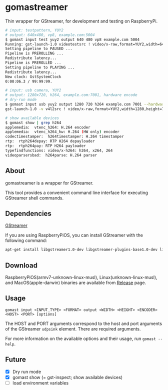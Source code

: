 # gomastreamer

Thin wrapper for GStreamer, for development and testing on RaspberryPi.

```sh
# input: testpattern, YUY2
# output: 640x480, vp8, example.com:5004
$ gomast input test yuy2 output 640 480 vp8 example.com 5004
Running: gst-launch-1.0 videotestsrc ! video/x-raw,format=YUY2,width=640,height=480 ! videoconvert ! vp8enc ! rtpvp8pay ! udpsink host=example.com port=5004
Setting pipeline to PAUSED ...
Pipeline is PREROLLING ...
Redistribute latency...
Pipeline is PREROLLED ...
Setting pipeline to PLAYING ...
Redistribute latency...
New clock: GstSystemClock
0:00:06.3 / 99:99:99.

# input: usb camera, YUY2
# output: 1280x720, h264, example.com:7001, hardware encode
# dry-run mode
$ gomast input usb yuy2 output 1280 720 h264 example.com 7001 --hardware --dry-run
gst-launch-1.0 -v v4l2src ! video/x-raw,format=YUY2,width=1280,height=720 ! videoconvert ! v4l2h264enc ! 'video/x-h264,level=(string)4' ! rtph264pay ! udpsink host=example.com port=7001

# show available devices
$ gomast show | grep h264
applemedia:  vtenc_h264: H.264 encoder
applemedia:  vtenc_h264_hw: H.264 (HW only) encoder
codectimestamper:  h264timestamper: H.264 timestamper
rtp:  rtph264depay: RTP H264 depayloader
rtp:  rtph264pay: RTP H264 payloader
typefindfunctions: video/x-h264: h264, x264, 264
videoparsersbad:  h264parse: H.264 parser

```

## About

gomastreamer is a wrapper for GStreamer.

This tool provides a convenient command line interface for executing GStreamer shell commands.

## Dependencies

[GStreamer](https://gstreamer.freedesktop.org/)

If you are using RaspberryPiOS, you can install GStreamer with the following command:

```sh
apt-get install libgstreamer1.0-dev libgstreamer-plugins-base1.0-dev libgstreamer-plugins-bad1.0-dev gstreamer1.0-plugins-base gstreamer1.0-plugins-good gstreamer1.0-plugins-bad gstreamer1.0-plugins-ugly gstreamer1.0-libav gstreamer1.0-doc gstreamer1.0-tools gstreamer1.0-x gstreamer1.0-alsa gstreamer1.0-gl gstreamer1.0-gtk3 gstreamer1.0-qt5 gstreamer1.0-pulseaudio
```

## Download

RaspberryPiOS(armv7-unknown-linux-musl), Linux(unknown-linux-musl), and MacOS(apple-darwin)
binaries are available from [Release](http://github.com/gomadoufu/gomastreamer/releases) page.

## Usage

`gomast input <INPUT_TYPE> <FORMAT> output <WIDTH> <HEIGHT> <ENCODER> <HOST> <PORT> [options]`

The HOST and PORT arguments correspond to the host and port arguments of the GStreamer `udpsink` element. There are required arguments.

For more information on the available options and their usage, run `gomast --help`.

## Future

- [x] Dry run mode
- [x] gomast show (= gst-inspect; show available devices)
- [ ] load environment variables
